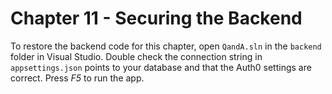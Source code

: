# Chapter 11 - Securing the Backend

To restore the backend code for this chapter, open `QandA.sln` in the `backend` folder in Visual Studio. Double check the connection string in `appsettings.json` points to your database and that the Auth0 settings are correct. Press *F5* to run the app.